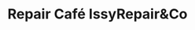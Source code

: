 ---
title: "Repair Café IssyRepair&Co"
url: /issy-les-moulineaux/repair-cafe-issyrepairetco/
shop: shop
---